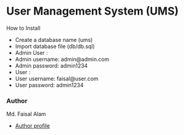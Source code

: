 
# User Management System (UMS)

How to Install</h3>
  <ul>
 <li>Create a database name (ums)</li>
 <li>Import database file (db/db.sql)</li>
 <li>Admin User :</li>
 <li>Admin username: admin@admin.com</li>
 <li>Admin password: admin1234</li>
 <li>User :</li>
 <li>User username: faisal@user.com</li>
 <li>User password: admin1234</li>
</ul>

<h3>Author</h3>
<span>Md. Faisal Alam</span>
<ul>
  <li><a href='https://github.com/fa1salalam/'>Author profile</a></li>
</ul>
</div>